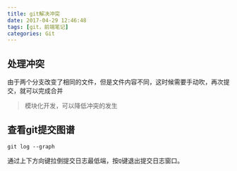 ```yaml
---
title: git解决冲突
date: 2017-04-29 12:46:48
tags: [git，前端笔记]
categories: Git
---
```

## 处理冲突
由于两个分支改变了相同的文件，但是文件内容不同，这时候需要手动吹，再次提交，就可以完成合并
> 模块化开发，可以降低冲突的发生

## 查看git提交图谱
```
git log --graph
```
通过上下方向键拉倒提交日志最低端，按`Q`键退出提交日志窗口。
